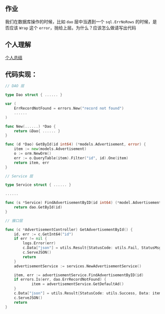 ## 作业
我们在数据库操作的时候，比如 `dao` 层中当遇到一个 `sql.ErrNoRows` 的时候，是否应该 `Wrap` 这个 `error`，抛给上层。为什么？应该怎么做请写出代码

## 个人理解
[个人总结](http://jettylee.cn/2020/12/02/go训练营-golang-错误处理/)

## 代码实现：
```go
// DAO 层

type Dao struct { ...... }

var (
	ErrRecordNotFound = errors.New("record not found")
	......
)

func New(......) *Dao {
	return &Dao{ ...... }
}

func (d *Dao) GetById(id int64) (*models.Advertisement, error) {
	item := new(models.Advertisement)
	o := orm.NewOrm()
	err := o.QueryTable(item).Filter("id", id).One(item)
	return item, err
}
```

```go
// Service 层

type Service struct { ...... }

......

func (s *Service) FindAdvertisementByID(id int64) (*model.Advertisement, error) {
    return dao.GetById(id)
}
```

```go
// 接口层

func (c *AdvertisementController) GetAdvertisementById() {
	id, err := c.GetInt64("id")
	if err != nil {
		logs.Error(err)
		c.Data["json"] = utils.Result{StatusCode: utils.Fail, StatusMsg: err.Error()}
		c.ServeJSON()
		return
	}
	advertisementService := services.NewAdvertisementService()

	item, err := advertisementService.FindAdvertisementByID(id)
	if errors.Is(err, dao.ErrRecordNotFound) {
    		item = advertisementService.GetDefaultAd()
    }
	c.Data["json"] = utils.Result{StatusCode: utils.Success, Data: item}
	c.ServeJSON()
	return
}
```